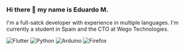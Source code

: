 ### Hi there 👋 my name is Eduardo M.

I'm a full-satck developer with experience in multiple languages. I'm currently a student in Spain and the CTO at Wego Technologies. 

![Flutter](https://img.shields.io/badge/-Flutter-45b8d8?style=flat-square&logo=flutter&logoColor=white) ![Python](https://img.shields.io/badge/-Python-f7c437?style=flat-square&logo=python&logoColor=white) ![Arduino](https://img.shields.io/badge/-Arduino-356fa0?style=flat-square&logo=arduino&logoColor=white) ![Firefox](https://img.shields.io/badge/-Firefox-f4614d?style=flat-square&logo=firefox&logoColor=white)
